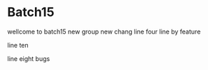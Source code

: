 # Batch15
wellcome to batch15
new group
new chang
line four 
line by feature

line ten 

line eight bugs

































































